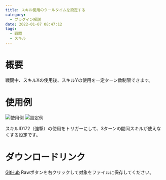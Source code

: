 ```yaml
---
title: スキル使用のクールタイムを設定する
category:
  - プラグイン解説
date: 2022-01-07 08:47:12
tags:
  - 戦闘
  - スキル
---
```


# 概要

戦闘中、スキルXの使用後、スキルYの使用を一定ターン数制限できます。

# 使用例

![使用例](skill-cooldown.png "使用例")
![設定例](skill-cooldown-setting.png "設定例")

スキルID172（強撃）の使用をトリガーにして、3ターンの間同スキルが使えなくする設定です。

# ダウンロードリンク

[GitHub](https://github.com/elleonard/DarkPlasma-MZ-Plugins/blob/release/DarkPlasma_SkillCooldown.js)
Rawボタンを右クリックして対象をファイルに保存してください。
